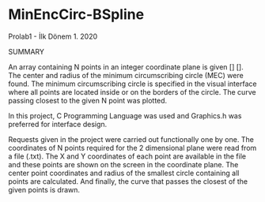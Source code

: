 # MinEncCirc-BSpline
Prolab1 - İlk Dönem 1. 2020

SUMMARY

An array containing N points in an integer coordinate plane is given [] []. The center and radius of the minimum circumscribing circle (MEC) were found. The minimum circumscribing circle is specified in the visual interface where all points are located inside or on the borders of the circle. The curve passing closest to the given N point was plotted.

In this project, C Programming Language was used and Graphics.h was preferred for interface design.

Requests given in the project were carried out functionally one by one. The coordinates of N points required for the 2 dimensional plane were read from a file (.txt). The X and Y coordinates of each point are available in the file and these points are shown on the screen in the coordinate plane.
The center point coordinates and radius of the smallest circle containing all points are calculated. And finally, the curve that passes the closest of the given points is drawn.
